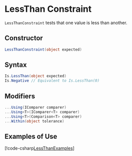# LessThan Constraint

`LessThanConstraint` tests that one value is less than another.

## Constructor

```csharp
LessThanConstraint(object expected)
```

## Syntax

```csharp
Is.LessThan(object expected)
Is.Negative // Equivalent to Is.LessThan(0)
```

## Modifiers

```csharp
...Using(IComparer comparer)
...Using<T>(IComparer<T> comparer)
...Using<T>(Comparison<T> comparer)
...Within(object tolerance)
```

## Examples of Use

[!code-csharp[LessThanExamples](~/snippets/Snippets.NUnit/ConstraintExamples.cs#LessThanExamples)]
